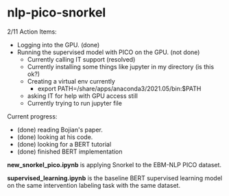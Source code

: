 # nlp-pico-snorkel

2/11 Action Items:
- Logging into the GPU. (done)
- Running the supervised model with PICO on the GPU. (not done)
    - Currently calling IT support (resolved)
    - Currently installing some things like jupyter in my directory (is this ok?)
    - Creating a virtual env currently
        - export PATH=/share/apps/anaconda3/2021.05/bin:$PATH
    - asking IT for help with GPU access still
    - Currently trying to run jupyter file
 
Current progress:
- (done) reading Bojian's paper. 
- (done) looking at his code.
- (done) looking for a BERT tutorial
- (done) finished BERT implementation



**new_snorkel_pico.ipynb** is applying Snorkel to the EBM-NLP PICO dataset.

**supervised_learning.ipynb** is the baseline BERT supervised learning model on the same intervention labeling task with the same dataset.
